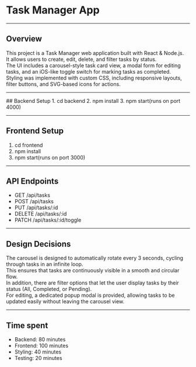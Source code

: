 # Task Manager App
<hr>

## Overview
This project is a Task Manager web application built with React & Node.js. <br>
It allows users to create, edit, delete, and filter tasks by status.<br>
The UI includes a carousel-style task card view, a modal form for editing tasks, and an iOS-like toggle switch for marking tasks as completed.<br>
Styling was implemented with custom CSS, including responsive layouts, filter buttons, and SVG-based icons for actions.

<hr>
## Backend Setup
1. cd backend
2. npm install
3. npm start(runs on port 4000)
<hr>

## Frontend Setup
1. cd frontend
2. npm install
3. npm start(runs on port 3000)
<hr>

## API Endpoints
- GET /api/tasks
- POST /api/tasks
- PUT /api/tasks/:id
- DELETE /api/tasks/:id
- PATCH /api/tasks/:id/toggle
<hr>

## Design Decisions
The carousel is designed to automatically rotate every 3 seconds, cycling through tasks in an infinite loop.<br>
This ensures that tasks are continuously visible in a smooth and circular flow.<br>
In addition, there are filter options that let the user display tasks by their status (All, Completed, or Pending).<br>
For editing, a dedicated popup modal is provided, allowing tasks to be updated easily without leaving the carousel view.

<hr>

## Time spent
- Backend: 80 minutes
- Frontend: 100 minutes
- Styling: 40 minutes
- Testing: 20 minutes